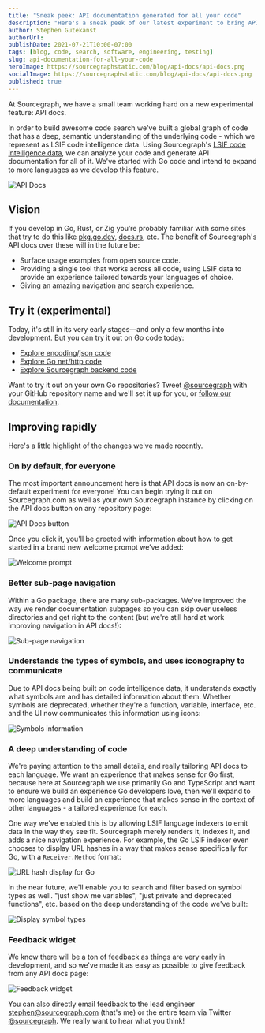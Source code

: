 ```yaml
---
title: "Sneak peek: API documentation generated for all your code"
description: "Here's a sneak peek of our latest experiment to bring API documentation to all your code, generated by LSIF code intelligence data."
author: Stephen Gutekanst
authorUrl: 
publishDate: 2021-07-21T10:00-07:00
tags: [blog, code, search, software, engineering, testing]
slug: api-documentation-for-all-your-code
heroImage: https://sourcegraphstatic.com/blog/api-docs/api-docs.png
socialImage: https://sourcegraphstatic.com/blog/api-docs/api-docs.png 
published: true
---
```


At Sourcegraph, we have a small team working hard on a new experimental feature: API docs.

In order to build awesome code search we've built a global graph of code that has a deep, semantic understanding of the underlying code - which we represent as LSIF code intelligence data. Using Sourcegraph's [LSIF code intelligence data](https://lsif.dev), we can analyze your code and generate API documentation for all of it. We've started with Go code and intend to expand to more languages as we develop this feature. 

![API Docs](https://sourcegraphstatic.com/blog/api-docs/api-docs.png)

## Vision

If you develop in Go, Rust, or Zig you’re probably familiar with some sites that try to do this like [pkg.go.dev](https://pkg.go.dev), [docs.rs]([https://docs.rs](https://docs.rs)), etc. The benefit of Sourcegraph's API docs over these will in the future be:

* Surface usage examples from open source code.
* Providing a single tool that works across all code, using LSIF data to provide an experience tailored towards your languages of choice.
* Giving an amazing navigation and search experience.

## Try it (experimental)

Today, it's still in its very early stages—and only a few months into development. But you can try it out on Go code today:


- [Explore encoding/json code](https://sourcegraph.com/github.com/golang/go/-/docs/encoding/json)
- [Explore Go net/http code](https://sourcegraph.com/github.com/golang/go/-/docs/net/http)
- [Explore Sourcegraph backend code](https://sourcegraph.com/github.com/sourcegraph/sourcegraph/-/docs/cmd/frontend/backend)

Want to try it out on your own Go repositories? Tweet [@sourcegraph](https://twitter.com/sourcegraph) with your GitHub repository name and we'll set it up for you, or [follow our documentation]([https://docs.sourcegraph.com/code_intelligence/apidocs](https://docs.sourcegraph.com/code_intelligence/apidocs)).

## Improving rapidly

Here's a little highlight of the changes we've made recently.

### On by default, for everyone

The most important announcement here is that API docs is now an on-by-default experiment for everyone! You can begin trying it out on Sourcegraph.com as well as your own Sourcegraph instance by clicking on the API docs button on any repository page:

![API Docs button](https://sourcegraphstatic.com/blog/api-docs/api-docs-button.png)


Once you click it, you'll be greeted with information about how to get started in a brand new welcome prompt we’ve added:

![Welcome prompt](https://sourcegraphstatic.com/blog/api-docs/welcome-prompt.png)

### Better sub-page navigation

Within a Go package, there are many sub-packages. We've improved the way we render documentation subpages so you can skip over useless directories and get right to the content (but we're still hard at work improving navigation in API docs!):

![Sub-page navigation](https://sourcegraphstatic.com/blog/api-docs/subpage-navigation.gif)

### Understands the types of symbols, and uses iconography to communicate

Due to API docs being built on code intelligence data, it understands exactly what symbols are and has detailed information about them. Whether symbols are deprecated, whether they're a function, variable, interface, etc. and the UI now communicates this information using icons:

![Symbols information](https://sourcegraphstatic.com/blog/api-docs/symbols.gif)

### A deep understanding of code

We're paying attention to the small details, and really tailoring API docs to each language. We want an experience that makes sense for Go first, because here at Sourcegraph we use primarily Go and TypeScript and want to ensure we build an experience Go developers love, then we'll expand to more languages and build an experience that makes sense in the context of other languages - a tailored experience for each.

One way we've enabled this is by allowing LSIF language indexers to emit data in the way they see fit. Sourcegraph merely renders it, indexes it, and adds a nice navigation experience. For example, the Go LSIF indexer even chooses to display URL hashes in a way that makes sense specifically for Go, with a `Receiver.Method` format:

![URL hash display for Go](https://sourcegraphstatic.com/blog/api-docs/url-hash-displays.gif)

In the near future, we'll enable you to search and filter based on symbol types as well. "just show me variables", "just private and deprecated functions", etc. based on the deep understanding of the code we've built:

![Display symbol types](https://sourcegraphstatic.com/blog/api-docs/symbol-types.gif)

### Feedback widget

We know there will be a ton of feedback as things are very early in development, and so we've made it as easy as possible to give feedback from any API docs page:

![Feedback widget](https://sourcegraphstatic.com/blog/api-docs/feedback-widget.png)

You can also directly email feedback to the lead engineer [stephen@sourcegraph.com](mailto:stephen@sourcegraph.com) (that's me) or the entire team via Twitter [@sourcegraph](https://twitter.com/sourcegraph). We really want to hear what you think!
